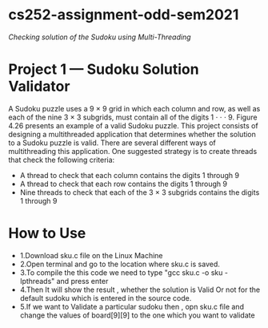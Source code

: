# cs252-assignment-odd-sem2021

*Checking solution of the Sudoku using Multi-Threading* 

   # Project 1 — Sudoku Solution Validator
A Sudoku puzzle uses a 9 × 9 grid in which each column and row, as well as
each of the nine 3 × 3 subgrids, must contain all of the digits 1 ⋅ ⋅ ⋅ 9. Figure
4.26 presents an example of a valid Sudoku puzzle. This project consists of
designing a multithreaded application that determines whether the solution
to a Sudoku puzzle is valid.
There are several different ways of multithreading this application. One
suggested strategy is to create threads that check the following criteria:

   * A thread to check that each column contains the digits 1 through 9
   * A thread to check that each row contains the digits 1 through 9
   * Nine threads to check that each of the 3 × 3 subgrids contains the digits 1 through 9

#  How to Use
  * 1.Download sku.c file on the Linux Machine
  * 2.Open terminal and go to the location where sku.c is saved.
  * 3.To compile the this code we need to type "gcc sku.c -o sku -lpthreads"  and press enter
  * 4.Then It will show the result , whether the solution is Valid Or not for the default sudoku which is entered in the source code.
  * 5.If we want to Validate a particular sudoku then , opn sku.c file and change the values of  board[9][9] to the one which you want to validate
  
  
    
